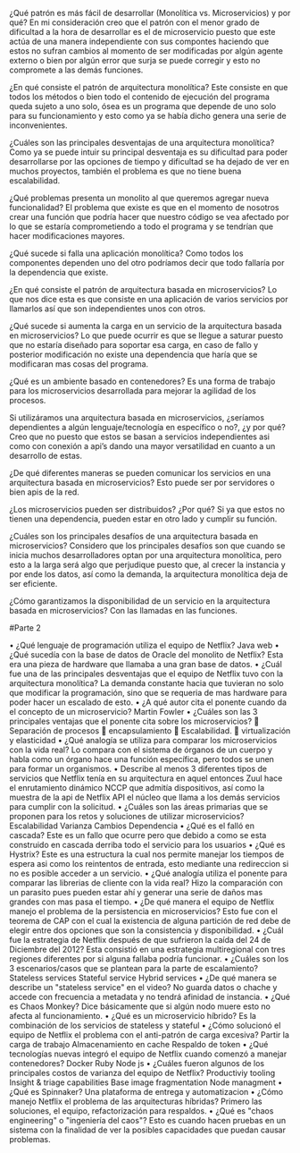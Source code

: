 ¿Qué patrón es más fácil de desarrollar (Monolítica vs. Microservicios) y por qué?
En mi consideración creo que el patrón con el menor grado de dificultad a la hora de desarrollar es el de microservicio puesto que este actúa de una manera independiente con sus compontes haciendo que estos no sufran cambios al momento de ser modificadas por algún agente externo o bien por algún error que surja se puede corregir y esto no compromete a las demás funciones.

¿En qué consiste el patrón de arquitectura monolítica?
Este consiste en que todos los métodos o bien todo el contenido de ejecución del programa queda sujeto a uno solo, ósea es un programa que depende de uno solo para su funcionamiento y esto como ya se había dicho genera una serie de inconvenientes.

¿Cuáles son las principales desventajas de una arquitectura monolítica?
Como ya se puede intuir su principal desventaja es su dificultad para poder desarrollarse por las opciones de tiempo y dificultad se ha dejado de ver en muchos proyectos, también el problema es que no tiene buena escalabilidad.

¿Qué problemas presenta un monolito al que queremos agregar nueva funcionalidad?
El problema que existe es que en el momento de nosotros crear una función que podría hacer que nuestro código se vea afectado por lo que se estaría comprometiendo a todo el programa y se tendrían que hacer modificaciones mayores.

¿Qué sucede si falla una aplicación monolítica?
Como todos los componentes dependen uno del otro podríamos decir que todo fallaría por la dependencia que existe.

¿En qué consiste el patrón de arquitectura basada en microservicios?
Lo que nos dice esta es que consiste en una aplicación de varios servicios por llamarlos así que son independientes unos con otros.

¿Qué sucede si aumenta la carga en un servicio de la arquitectura basada en microservicios?
Lo que puede ocurrir es que se llegue a saturar puesto que no estaría diseñado para soportar esa carga, en caso de fallo y posterior modificación no existe una dependencia que haría que se modificaran mas cosas del programa.

¿Qué es un ambiente basado en contenedores?
Es una forma de trabajo para los microservicios desarrollada para mejorar la agilidad de los procesos.

Si utilizáramos una arquitectura basada en microservicios, ¿seríamos dependientes a algún lenguaje/tecnología en específico o no?, ¿y por qué?
Creo que no puesto que estos se basan a servicios independientes asi como con conexión a api’s dando una mayor versatilidad en cuanto a un desarrollo de estas.

¿De qué diferentes maneras se pueden comunicar los servicios en una arquitectura basada en microservicios?
Esto puede ser por servidores o bien apis de la red.

¿Los microservicios pueden ser distribuidos? ¿Por qué?
Si ya que estos no tienen una dependencia, pueden estar en otro lado y cumplir su función.

¿Cuáles son los principales desafíos de una arquitectura basada en microservicios?
Considero que los principales desafíos son que cuando se inicia muchos desarrolladores optan por una arquitectura monolítica, pero esto a la larga será algo que perjudique puesto que, al crecer la instancia y por ende los datos, así como la demanda, la arquitectura monolítica deja de ser eficiente.

¿Cómo garantizamos la disponibilidad de un servicio en la arquitectura basada en microservicios?
Con las llamadas en las funciones.

#Parte 2

•	¿Qué lenguaje de programación utiliza el equipo de Netflix?
Java web
•	¿Qué sucedía con la base de datos de Oracle del monolito de Netflix?
Esta era una pieza de hardware que llamaba a una gran base de datos.
•	¿Cuál fue una de las principales desventajas que el equipo de Netflix tuvo con la arquitectura monolítica?
La demanda constante hacia que tuvieran no solo que modificar la programación, sino que se requeria de mas hardware para poder hacer un escalado de esto.
•	¿A qué autor cita el ponente cuando da el concepto de un microservicio?
Martin Fowler
•	¿Cuáles son las 3 principales ventajas que el ponente cita sobre los microservicios?
	Separación de procesos
	encapsulamiento
	Escalabilidad.
	virtualización y elasticidad
•	¿Qué analogía se utiliza para comparar los microservicios con la vida real?
Lo compara con el sistema de órganos de un cuerpo y habla como un órgano hace una función específica, pero todos se unen para formar un organismos.
•	Describe al menos 3 diferentes tipos de servicios que Netflix tenía en su arquitectura en aquel entonces
Zuul hace el enrutamiento dinámico
NCCP que admitía dispositivos, así como la muestra de la api de Netflix 
API el núcleo que llama a los demás servicios para cumplir con la solicitud.
•	¿Cuáles son las áreas primarias que se proponen para los retos y soluciones de utilizar microservicios?
Escalabilidad
Varianza
Cambios
Dependencia
•	¿Qué es el falló en cascada?
Este es un fallo que ocurre pero que debido a como se esta construido en cascada derriba todo el servicio para los usuarios
•	¿Qué es Hystrix?
Este es una estructura la cual nos permite manejar los tiempos de espera asi como los reintentos de entrada, esto mediante una redireccion si no es posible acceder a un servicio.
•	¿Qué analogía utiliza el ponente para comparar las librerias de cliente con la vida real?
Hizo la comparación con un parasito pues pueden estar ahí y generar una serie de daños mas grandes con mas pasa el tiempo.
•	¿De qué manera el equipo de Netflix manejo el problema de la persistencia en microservicios?
Esto fue con el teorema de CAP con el cual la existencia de alguna partición de red debe de elegir entre dos opciones que son la consistencia y disponibilidad.
•	¿Cuál fue la estrategia de Netflix después de que sufrieron la caída del 24 de Diciembre del 2012?
Esta consistió en una estrategia multiregional con tres regiones diferentes por si alguna fallaba podría funcionar.
•	¿Cuáles son los 3 escenarios/casos que se plantean para la parte de escalamiento?
Stateless services
Stateful service
Hybrid services
•	¿De qué manera se describe un "stateless service" en el video?
No guarda datos o chache y accede con frecuencia a metadata y no tendrá afinidad de instancia.
•	¿Qué es Chaos Monkey?
Dice básicamente que si algún nodo muere esto no afecta al funcionamiento.
•	¿Qué es un microservicio híbrido?
Es la combinación de los servicios de stateless y stateful
•	¿Cómo solucionó el equipo de Netflix el problema con el anti-patrón de carga excesiva?
Partir la carga de trabajo 
Almacenamiento en cache
Respaldo de token
•	¿Qué tecnologías nuevas integró el equipo de Netflix cuando comenzó a manejar contenedores?
Docker
Ruby
Node js
•	¿Cuáles fueron algunos de los principales costos de varianza del equipo de Netflix?
Productiviy tooling
Insight & triage capabilities
Base image fragmentation
Node managment
•	¿Qué es Spinnaker?
Una plataforma de entrega y automatizacion
•	¿Cómo manejo Netflix el problema de las arquitecturas híbridas?
Primero las soluciones, el equipo, refactorización para respaldos.
•	¿Qué es "chaos engineering" o "ingeniería del caos"?
Esto es cuando hacen pruebas en un sistema con la finalidad de ver la posibles capacidades que puedan causar problemas.
